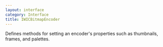 ```yaml
---
layout: interface
category: Interface
title: IWICBitmapEncoder
---
```


Defines methods for setting an encoder's properties such as thumbnails, frames, and palettes.
